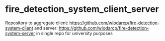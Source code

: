 # fire_detection_system_client_server

Repository to aggregate client:
https://github.com/wlodarcp/fire-detection-system-client 
and server:
https://github.com/wlodarcp/fire-detection-system-server
in single repo for university purposes 
